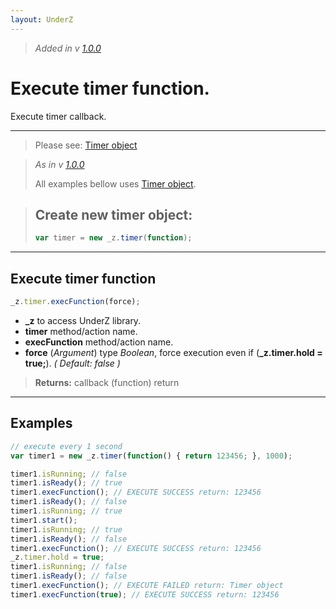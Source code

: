 ```yaml
---
layout: UnderZ
---
```

> _Added in v [1.0.0](https://github.com/hlaCk/UnderZ/tree/clean1.0.0)_

# Execute timer function.
Execute timer callback.


***


> Please see: [Timer object](https://hlack.github.io/UnderZ/-timer()#timer-object)

> _As in v [1.0.0](https://github.com/hlaCk/UnderZ/tree/clean1.0.0)_
> 
> All examples bellow uses [Timer object](https://hlack.github.io/UnderZ/-timer()#timer-object).

> ## Create new timer object:
> 
> ```js
> var timer = new _z.timer(function);
> ```


***


## Execute timer function
```js
_z.timer.execFunction(force);
```

* **_z** to access UnderZ library.
* **timer** method/action name.
* **execFunction** method/action name.
* **force** (_Argument_) type _Boolean_, force execution even if (**\_z.timer.hold = true;**). _( Default: false )_

> **Returns:** callback (function) return


***


## Examples

```js
// execute every 1 second
var timer1 = new _z.timer(function() { return 123456; }, 1000);

timer1.isRunning; // false
timer1.isReady(); // true
timer1.execFunction(); // EXECUTE SUCCESS return: 123456
timer1.isReady(); // false
timer1.isRunning; // true
timer1.start();
timer1.isRunning; // true
timer1.isReady(); // false
timer1.execFunction(); // EXECUTE SUCCESS return: 123456
_z.timer.hold = true;
timer1.isRunning; // false
timer1.isReady(); // false
timer1.execFunction(); // EXECUTE FAILED return: Timer object
timer1.execFunction(true); // EXECUTE SUCCESS return: 123456
```
